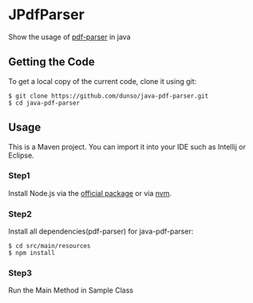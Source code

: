 # JPdfParser
Show the usage of [pdf-parser](https://github.com/dunso/pdf-parser) in java

## Getting the Code

To get a local copy of the current code, clone it using git:

    $ git clone https://github.com/dunso/java-pdf-parser.git
    $ cd java-pdf-parser
    
## Usage

This is a Maven project. You can import it into your IDE such as Intellij or Eclipse.

### Step1
Install Node.js via the [official package](http://nodejs.org) or via
[nvm](https://github.com/creationix/nvm).    

### Step2
Install all dependencies(pdf-parser) for java-pdf-parser:

    $ cd src/main/resources
    $ npm install

### Step3
Run the Main Method in Sample Class